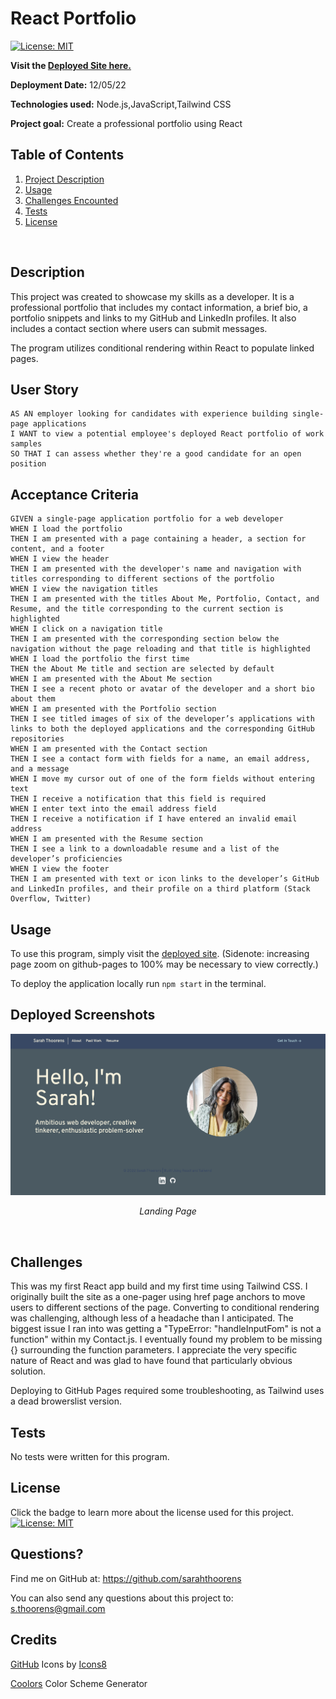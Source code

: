 # React Portfolio


[![License: MIT](https://img.shields.io/badge/License-MIT-yellow.svg)](https://opensource.org/licenses/MIT)

 **Visit the [Deployed Site here.](https://sarahthoorens.github.io/react-portfolio/)**

  **Deployment Date:**  12/05/22 <br>
 
  **Technologies used:** Node.js,JavaScript,Tailwind CSS<br>

  **Project goal:** Create a professional portfolio using React <br>


  ## Table of Contents
  1. [Project Description](#Description)
  2. [Usage](#Usage)
  3. [Challenges Encounted](#Challenges)
  4. [Tests](#Tests)
  5. [License](#License)
  <br>
  
  ## Description
   This project was created to showcase my skills as a developer. It is a professional portfolio that includes my contact information, a brief bio, a portfolio snippets and links to my GitHub and LinkedIn profiles. It also includes a contact section where users can submit messages. 
   
   The program utilizes conditional rendering within React to populate linked pages. <br>

## User Story

```
AS AN employer looking for candidates with experience building single-page applications
I WANT to view a potential employee's deployed React portfolio of work samples
SO THAT I can assess whether they're a good candidate for an open position
```

## Acceptance Criteria

```
GIVEN a single-page application portfolio for a web developer
WHEN I load the portfolio
THEN I am presented with a page containing a header, a section for content, and a footer
WHEN I view the header
THEN I am presented with the developer's name and navigation with titles corresponding to different sections of the portfolio
WHEN I view the navigation titles
THEN I am presented with the titles About Me, Portfolio, Contact, and Resume, and the title corresponding to the current section is highlighted
WHEN I click on a navigation title
THEN I am presented with the corresponding section below the navigation without the page reloading and that title is highlighted
WHEN I load the portfolio the first time
THEN the About Me title and section are selected by default
WHEN I am presented with the About Me section
THEN I see a recent photo or avatar of the developer and a short bio about them
WHEN I am presented with the Portfolio section
THEN I see titled images of six of the developer’s applications with links to both the deployed applications and the corresponding GitHub repositories
WHEN I am presented with the Contact section
THEN I see a contact form with fields for a name, an email address, and a message
WHEN I move my cursor out of one of the form fields without entering text
THEN I receive a notification that this field is required
WHEN I enter text into the email address field
THEN I receive a notification if I have entered an invalid email address
WHEN I am presented with the Resume section
THEN I see a link to a downloadable resume and a list of the developer’s proficiencies
WHEN I view the footer
THEN I am presented with text or icon links to the developer’s GitHub and LinkedIn profiles, and their profile on a third platform (Stack Overflow, Twitter)
```

## Usage 

To use this program, simply visit the [deployed site](https://sarahthoorens.github.io/react-portfolio/). (Sidenote: increasing page zoom on github-pages to 100% may be necessary to view correctly.)<br>

To deploy the application locally run ```npm start``` in the terminal.

## Deployed Screenshots
![landing-page](./public/assets/portfolio-landing.png)
_<p align="center">Landing Page</p>_
</br>

  ## Challenges
This was my first React app build and my first time using Tailwind CSS. I originally built the site as a one-pager using href page anchors to move users to different sections of the page. Converting to conditional rendering was challenging, although less of a headache than I anticipated. The biggest issue I ran into was getting a "TypeError: "handleInputFom" is not a function" within my Contact.js. I eventually found my problem to be missing {} surrounding the function parameters. I appreciate the very specific nature of React and was glad to have found that particularly obvious solution. 

Deploying to GitHub Pages required some troubleshooting, as Tailwind uses a dead browerslist version.<br>

  ## Tests

  No tests were written for this program.

  ## License

  Click the badge to learn more about the license used for this project.
  <br>[![License: MIT](https://img.shields.io/badge/License-MIT-yellow.svg)](https://opensource.org/licenses/MIT)

  ## Questions?

  Find me on GitHub at: https://github.com/sarahthoorens

  You can also send any questions about this project to: s.thoorens@gmail.com

## Credits
<a target="_blank" href="https://icons8.com/icon/62856/github">GitHub</a> Icons by <a target="_blank" href="https://icons8.com">Icons8</a>

<a target="_blank" href="https://coolors.co/">Coolors</a> Color Scheme Generator
